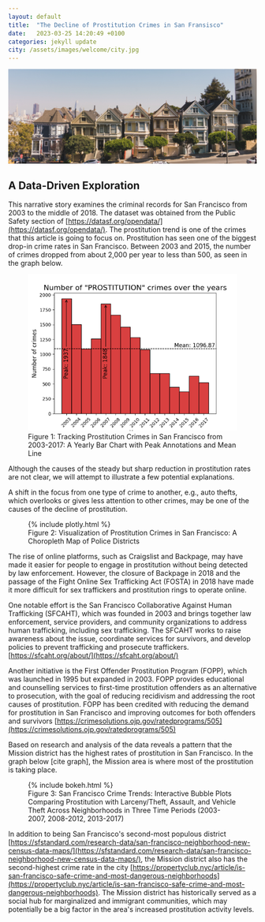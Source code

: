 ```yaml
---
layout: default
title:  "The Decline of Prostitution Crimes in San Fransisco"
date:   2023-03-25 14:20:49 +0100
categories: jekyll update
city: /assets/images/welcome/city.jpg
---
```

![demo image](/assets/images/welcome/house.jpg)

## A Data-Driven Exploration
This narrative story examines the criminal records for San Francisco from 2003 to the middle of 2018. The dataset was obtained from the Public Safety section of [https://datasf.org/opendata/](https://datasf.org/opendata/). The prostitution trend is one of the crimes that this article is going to focus on.
Prostitution has seen one of the biggest drop-in crime rates in San Francisco. Between 2003 and 2015, the number of crimes dropped from about 2,000 per year to less than 500, as seen in the graph below.

<figure>
  <img src="/assets/images/welcome/timeseries.png" alt="Prostitution Crimes in San Francisco from 2003-2017">
  <figcaption>Figure 1: Tracking Prostitution Crimes in San Francisco from 2003-2017: A Yearly Bar Chart with Peak Annotations and Mean Line</figcaption>
</figure>

Although the causes of the steady but sharp reduction in prostitution rates are not clear, we will attempt to illustrate a few potential explanations.

A shift in the focus from one type of crime to another, e.g., auto thefts, which overlooks or gives less attention to other crimes, may be one of the causes of the decline of prostitution.

<figure>
  {% include plotly.html %}
  <figcaption>Figure 2: Visualization of Prostitution Crimes in San Francisco: A Choropleth Map of Police Districts</figcaption>
</figure>

The rise of online platforms, such as Craigslist and Backpage, may have made it easier for people to engage in prostitution without being detected by law enforcement. However, the closure of Backpage in 2018 and the passage of the Fight Online Sex Trafficking Act (FOSTA) in 2018 have made it more difficult for sex traffickers and prostitution rings to operate online.

One notable effort is the San Francisco Collaborative Against Human Trafficking (SFCAHT), which was founded in 2003 and brings together law enforcement, service providers, and community organizations to address human trafficking, including sex trafficking. The SFCAHT works to raise awareness about the issue, coordinate services for survivors, and develop policies to prevent trafficking and prosecute traffickers. [https://sfcaht.org/about/](https://sfcaht.org/about/)

Another initiative is the First Offender Prostitution Program (FOPP), which was launched in 1995 but expanded in 2003. FOPP provides educational and counselling services to first-time prostitution offenders as an alternative to prosecution, with the goal of reducing recidivism and addressing the root causes of prostitution. FOPP has been credited with reducing the demand for prostitution in San Francisco and improving outcomes for both offenders and survivors [https://crimesolutions.ojp.gov/ratedprograms/505](https://crimesolutions.ojp.gov/ratedprograms/505)

Based on research and analysis of the data reveals a pattern that the Mission district has the highest rates of prostitution in San Francisco. In the graph below [cite graph], the Mission area is where most of the prostitution is taking place.

<figure>
  {% include bokeh.html %}
  <figcaption>Figure 3: San Francisco Crime Trends: Interactive Bubble Plots Comparing Prostitution with Larceny/Theft, Assault, and Vehicle Theft Across Neighborhoods in Three Time Periods (2003-2007, 2008-2012, 2013-2017)</figcaption>
</figure>

In addition to being San Francisco's second-most populous district [https://sfstandard.com/research-data/san-francisco-neighborhood-new-census-data-maps/](https://sfstandard.com/research-data/san-francisco-neighborhood-new-census-data-maps/), the Mission district also has the second-highest crime rate in the city [https://propertyclub.nyc/article/is-san-francisco-safe-crime-and-most-dangerous-neighborhoods](https://propertyclub.nyc/article/is-san-francisco-safe-crime-and-most-dangerous-neighborhoods). The Mission district has historically served as a social hub for marginalized and immigrant communities, which may potentially be a big factor in the area's increased prostitution activity levels.

